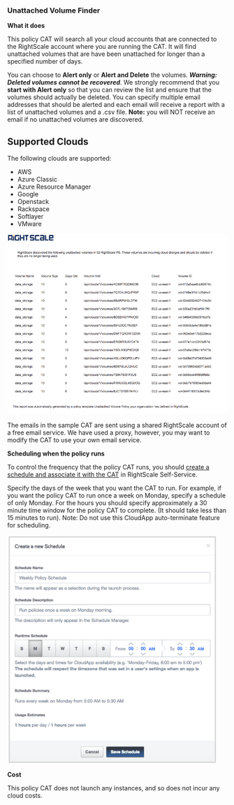 ### Unattached Volume Finder

**What it does**

This policy CAT will search all your cloud accounts that are connected to the RightScale account where you are running the CAT. It will find unattached volumes that are have been unattached for longer than a specified number of days.

You can choose to **Alert only** or **Alert and Delete** the volumes. **_Warning: Deleted volumes cannot be recovered_**.  We strongly recommend that you **start with Alert only** so that you can review the list and ensure that the volumes should actually be deleted. You can specify multiple email addresses that should be alerted and each email will receive a report with a list of unattached volumes and a .csv file. **Note:** you will NOT receive an email if no unattached volumes are discovered. 

## Supported Clouds
The following clouds are supported: 
- AWS
- Azure Classic
- Azure Resource Manager
- Google 
- Openstack
- Rackspace
- Softlayer
- VMware
<img src="imgs/volume_email_screenshot.png" width="600">

The emails in the sample CAT are sent using a shared RightScale account of a free email service. We have used a proxy, however, you may want to modify the CAT to use your own email service.  

**Scheduling when the policy runs**

To control the frequency that the policy CAT runs, you should [create a schedule and associate it with the CAT](http://docs.rightscale.com/ss/guides/ss_creating_schedules.html) in RightScale Self-Service.

Specify the days of the week that you want the CAT to run. For example, if you want the policy CAT to run once a week on Monday, specify a schedule of only Monday. For the hours you should specify approximately a 30 minute time window for the policy CAT to complete. (It should take less than 15 minutes to run).
Note: Do not use this CloudApp auto-terminate feature for scheduling.  

<img src="imgs/create_a_new_schedule.png">


**Cost**

This policy CAT does not launch any instances, and so does not incur any cloud costs.
